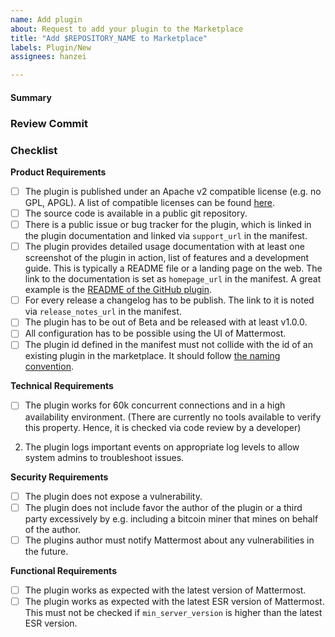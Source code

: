 ```yaml
---
name: Add plugin
about: Request to add your plugin to the Marketplace
title: "Add $REPOSITORY_NAME to Marketplace"
labels: Plugin/New
assignees: hanzei

---
```

<!--
Thank you very much for submitting your Plugin! It will go trough a review process to make sure it follow the quallity stadart of the Markplace. This process might take a couple of weeks bepending on how many changes are needed.
Read https://developers.mattermost.com/extend/plugins/community-plugin-marketplace/ before submitting your plugin.
-->

#### Summary
<!--
A brief explanaition what your plugin does.
-->

### Review Commit
<!--
Please link the commit that should be used for review here
-->

### Checklist
<!--
Please go trough this checklist and confirm every item. If your plugin doesn't fulfil every item, leave a comment exmplaining why and if you will fix this.
-->

**Product Requirements**

- [ ] The plugin is published under an Apache v2 compatible license (e.g. no GPL, APGL). A list of compatible licenses can be found [here](https://apache.org/legal/resolved.html#category-a).
- [ ] The source code is available in a public git repository.
- [ ] There is a public issue or bug tracker for the plugin, which is linked in the plugin documentation and linked via `support_url` in the manifest.
- [ ] The plugin provides detailed usage documentation with at least one screenshot of the plugin in action, list of features and a development guide. This is typically a README file or a landing page on the web. The link to the documentation is set as `homepage_url` in the manifest. A great example is the [README of the GitHub plugin](https://github.com/mattermost/mattermost-plugin-github/blob/master/README.md).
- [ ] For every release a changelog has to be publish. The link to it is noted via `release_notes_url` in the manifest.
- [ ] The plugin has to be out of Beta and be released with at least v1.0.0.
- [ ] All configuration has to be possible using the UI of Mattermost.
- [ ] The plugin id defined in the manifest must not collide with the id of an existing plugin in the marketplace. It should follow [the naming convention](https://developers.mattermost.com/extend/plugins/manifest-reference/#id).

**Technical Requirements**

- [ ] The plugin works for 60k concurrent connections and in a high availability environment. (There are currently no tools available to verify this property. Hence, it is checked via code review by a developer)
2. The plugin logs important events on appropriate log levels to allow system admins to troubleshoot issues.

**Security Requirements**

- [ ] The plugin does not expose a vulnerability.
- [ ] The plugin does not include favor the author of the plugin or a third party excessively by e.g. including a bitcoin miner that mines on behalf of the author.
- [ ] The plugins author must notify Mattermost about any vulnerabilities in the future.

**Functional Requirements**

- [ ] The plugin works as expected with the latest version of Mattermost.
- [ ] The plugin works as expected with the latest ESR version of Mattermost. This must not be checked if `min_server_version` is higher than the latest ESR version.
